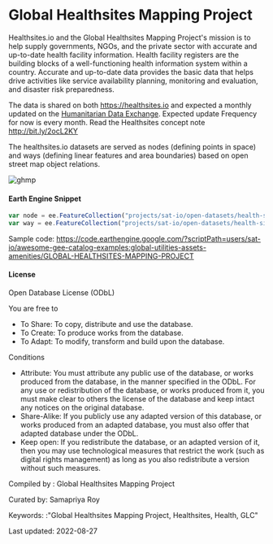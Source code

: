 # Global Healthsites Mapping Project

Healthsites.io and the Global Healthsites Mapping Project's mission is to help supply governments, NGOs, and the private sector with accurate and up-to-date health facility information. Health facility registers are the building blocks of a well-functioning health information system within a country. Accurate and up-to-date data provides the basic data that helps drive activities like service availability planning, monitoring and evaluation, and disaster risk preparedness.

The data is shared on both https://healthsites.io and expected a monthly updated on the [Humanitarian Data Exchange](https://data.humdata.org/organization/healthsites). Expected update Frequency for now is every month. Read the Healthsites concept note http://bit.ly/2ocL2KY

The healthsites.io datasets are served as nodes (defining points in space) and ways (defining linear features and area boundaries) based on open street map object relations.

![ghmp](https://user-images.githubusercontent.com/6677629/116788727-e3cf3a00-aa70-11eb-80f5-4430f8f28943.gif)

#### Earth Engine Snippet

```js
var node = ee.FeatureCollection("projects/sat-io/open-datasets/health-site-node");
var way = ee.FeatureCollection("projects/sat-io/open-datasets/health-site-way");
```

Sample code: https://code.earthengine.google.com/?scriptPath=users/sat-io/awesome-gee-catalog-examples:global-utilities-assets-amenities/GLOBAL-HEALTHSITES-MAPPING-PROJECT


#### License

Open Database License (ODbL)

You are free to

* To Share: To copy, distribute and use the database.
* To Create: To produce works from the database.
* To Adapt: To modify, transform and build upon the database.

Conditions

* Attribute: You must attribute any public use of the database, or works produced from the database, in the manner specified in the ODbL. For any use or redistribution of the database, or works produced from it, you must make clear to others the license of the database and keep intact any notices on the original database.
* Share-Alike: If you publicly use any adapted version of this database, or works produced from an adapted database, you must also offer that adapted database under the ODbL.
* Keep open: If you redistribute the database, or an adapted version of it, then you may use technological measures that restrict the work (such as digital rights management) as long as you also redistribute a version without such measures.

Compiled by : Global Healthsites Mapping Project

Curated by: Samapriya Roy

Keywords: :"Global Healthsites Mapping Project, Healthsites, Health, GLC"

Last updated: 2022-08-27
